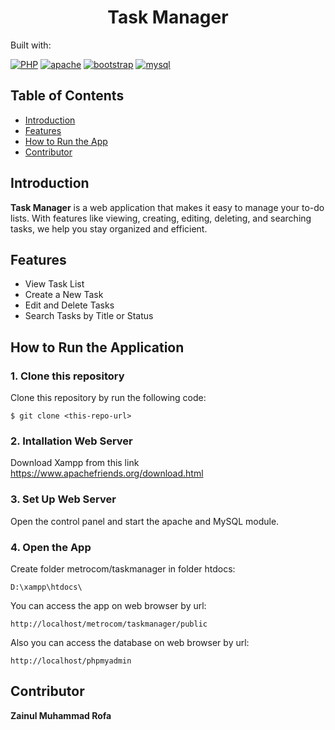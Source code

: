 <h1 align="center">Task Manager</h1>
<p align="left">
  Built with:
</p>

[![PHP](https://img.shields.io/badge/PHP8.2.4-484C89?style=for-the-badge&logo=php&logoColor=white)]()
[![apache](https://img.shields.io/badge/APACHE2.4.56-F69824?style=for-the-badge&logo=xampp&logoColor=white)]()
[![bootstrap](https://img.shields.io/badge/Bootstrap5-6f42c1?style=for-the-badge&logo=bootstrap&logoColor=white)]()
[![mysql](https://img.shields.io/badge/MySQL-00758F?style=for-the-badge&logo=mysql&logoColor=white)]()

## Table of Contents

- [Introduction](#introduction)
- [Features](#features)
- [How to Run the App](#how-to-run-the-application)
- [Contributor](#contributor)

## Introduction
<b>Task Manager</b> is a web application that makes it easy to manage your to-do lists. With features like viewing, creating, editing, deleting, and searching tasks, we help you stay organized and efficient.

## Features

- View Task List
- Create a New Task
- Edit and Delete Tasks
- Search Tasks by Title or Status

## How to Run the Application

### 1. Clone this repository

Clone this repository by run the following code:

```
$ git clone <this-repo-url>
```

### 2. Intallation Web Server

Download Xampp from this link https://www.apachefriends.org/download.html

### 3. Set Up Web Server

Open the control panel and start the apache and MySQL module.

### 4. Open the App

Create folder metrocom/taskmanager in folder htdocs:
```
D:\xampp\htdocs\
```

You can access the app on web browser by url:
```
http://localhost/metrocom/taskmanager/public
```
Also you can access the database on web browser by url:
```
http://localhost/phpmyadmin
```

## Contributor
<b>Zainul Muhammad Rofa</b>
